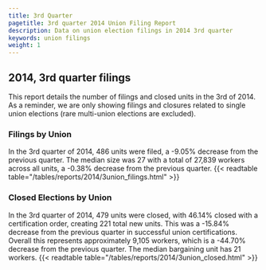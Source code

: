 ```yaml
---
title: 3rd Quarter 
pagetitle: 3rd quarter 2014 Union Filing Report
description: Data on union election filings in 2014 3rd quarter 
keywords: union filings
weight: 1
---
```


## 2014, 3rd quarter filings

This report details the number of filings and closed units in the 3rd of 2014. As a reminder, we are only showing filings and closures related to single union elections (rare multi-union elections are excluded).

### Filings by Union
In the 3rd quarter of 2014, 486 units were filed, a -9.05% decrease from the previous quarter. The median size was 27 with a total of 27,839 workers across all units, a -0.38% decrease from the previous quarter.
{{< readtable table="/tables/reports/2014/3union_filings.html" >}}

### Closed Elections by Union
In the 3rd quarter of 2014, 479 units were closed, with 46.14% closed with a certification order, creating 221 total new units. This was a -15.84% decrease from the previous quarter in successful union certifications. Overall this represents approximately 9,105 workers, which is a -44.70% decrease from the previous quarter. The median bargaining unit has 21 workers.
{{< readtable table="/tables/reports/2014/3union_closed.html" >}}
